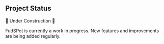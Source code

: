 ## Project Status

🚧 Under Construction 🚧

FudSPot is currently a work in progress. New features and improvements are being added regularly.

